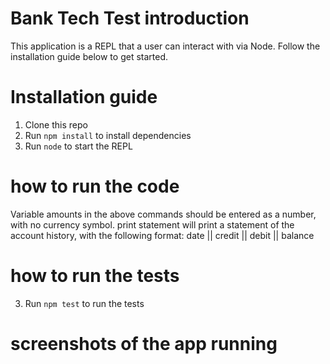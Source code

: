 # Bank Tech Test introduction

This application is a REPL that a user can interact with via Node.
Follow the installation guide below to get started.

# Installation guide

1. Clone this repo
2. Run `npm install` to install dependencies
3. Run `node` to start the REPL

# how to run the code

Variable amounts in the above commands should be entered as a number, with no currency symbol.
print statement will print a statement of the account history, with the following format:
date || credit || debit || balance

# how to run the tests

3. Run `npm test` to run the tests

# screenshots of the app running
